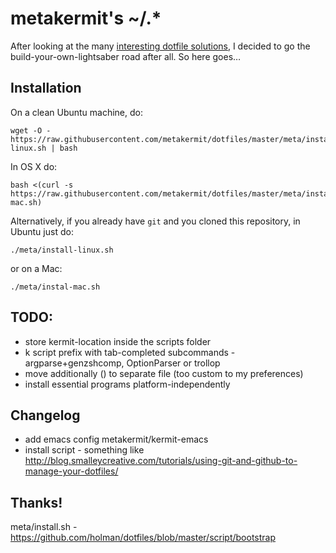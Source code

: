 metakermit's ~/.*
=================

After looking at the many
[interesting dotfile solutions](http://dotfiles.github.io/),
I decided to go the build-your-own-lightsaber road after all. So here goes…

Installation
------------
On a clean Ubuntu machine, do:

    wget -O - https://raw.githubusercontent.com/metakermit/dotfiles/master/meta/install-linux.sh | bash

In OS X do:

    bash <(curl -s https://raw.githubusercontent.com/metakermit/dotfiles/master/meta/install-mac.sh)

Alternatively, if you already have `git` and you cloned this repository,
in Ubuntu just do:

    ./meta/install-linux.sh

or on a Mac:

    ./meta/instal-mac.sh

TODO:
----

- store kermit-location inside the scripts folder
- k script prefix with tab-completed subcommands - argparse+genzshcomp,
  OptionParser or trollop
- move additionally () to separate file (too custom to my preferences)
- install essential programs platform-independently

Changelog
---------

- add emacs config metakermit/kermit-emacs
- install script - something like http://blog.smalleycreative.com/tutorials/using-git-and-github-to-manage-your-dotfiles/

Thanks!
-------
meta/install.sh - https://github.com/holman/dotfiles/blob/master/script/bootstrap
